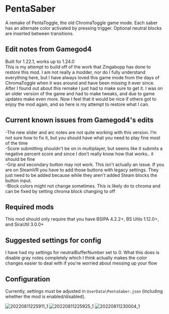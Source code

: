 # PentaSaber
A remake of PentaToggle, the old ChromaToggle game mode. Each saber has an alternate color activated by pressing trigger. Optional neutral blocks are inserted between transitions.

## Edit notes from Gamegod4
Built for 1.22.1, works up to 1.24.0<br/>
This is my attempt to build off of the work that Zingabopp has done to restore this mod. I am not really a modder, nor do I fully understand everything here, but I have always loved this game mode from the days of ChromaToggle when it was around and have been missing it ever since. After I found out about this remake I just had to make sure to get it. I was on an older version of the game and had to make tweaks, and due to game updates make even more. Now I feel that it would be nice if others got to enjoy the mod again, and so here is my attempt to restore what I can.

## Current known issues from Gamegod4's edits
-The new slider and arc notes are not quite working with this version. I’m not sure how to fix it, but you should have what you need to play fine most of the time<br/>
-Score submitting shouldn't be on in multiplayer, but seems like it submits a negative percent score and since I don't really know how that works.. it should be fine<br/>
-Grip and secondary button may not work. This isn't actually an issue. If you are on SteamVR you have to add those buttons with legacy settings. They just need to be added because while they aren't added Steam blocks the button input.<br/>
-Block colors might not change sometimes. This is likely do to chroma and can be fixed by setting chroma block changing to off<br/>

## Required mods
This mod should only require that you have BSIPA 4.2.2+, BS Utils 1.12.0+, and SiraUtil 3.0.0+

## Suggested settings for config
I have had my settings for neutralBufferNumber set to 0. What this does is disable gray notes completely which I think actually makes the color changes easier to deal with if you're worried about messing up your flow

## Configuration
Currently, settings must be adjusted in `UserData\PentaSaber.json` (including whether the mod is enabled/disabled).

![20220811225911_1](https://user-images.githubusercontent.com/51224222/184283666-4898ec5e-de23-4d7d-ab5a-60c75583b3d5.jpg)
![20220811225925_1](https://user-images.githubusercontent.com/51224222/184283672-2e14a176-fcab-4a3b-adeb-ae8a568b92c7.jpg)
![20220811230004_1](https://user-images.githubusercontent.com/51224222/184283682-724207db-59ab-409f-b3a7-8666ab9b06b1.jpg)
